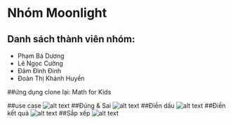 # Nhóm Moonlight

## Danh sách thành viên nhóm:
* Phạm Bá Dương
* Lê Ngọc Cường
* Đàm Đình Đinh
* Đoàn Thị Khánh Huyền

##ứng dụng clone lại: Math for Kids

##use case 
![alt text](https://s3-ap-southeast-1.amazonaws.com/kipalog.com/4gcuapqybi_blob)
##Đúng & Sai
![alt text](https://s3-ap-southeast-1.amazonaws.com/kipalog.com/cix5ti1gsp_blob)
##Điền dấu
![alt text](https://s3-ap-southeast-1.amazonaws.com/kipalog.com/gi1kwfw1h9_blob)
##Điền kết quả
![alt text](https://s3-ap-southeast-1.amazonaws.com/kipalog.com/desp4qrnq_blob)
##Sắp xếp
![alt text](https://s3-ap-southeast-1.amazonaws.com/kipalog.com/bw6wc4zmgo_blob)

